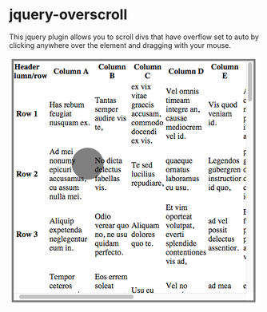 jquery-overscroll
=================

This jquery plugin allows you to scroll divs that have overflow set to auto by clicking anywhere over the element and dragging with your mouse.

<img style="max-width:100%;" src="examples/screenshot1.png" alt="screenshot1" />
